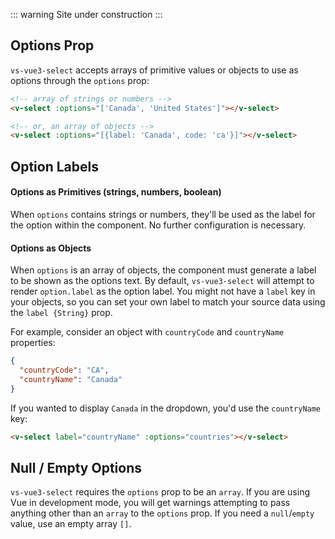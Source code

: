 ::: warning
Site under construction
:::

## Options Prop

`vs-vue3-select` accepts arrays of primitive values or objects to use as options
through the `options` prop:

```html
<!-- array of strings or numbers -->
<v-select :options="['Canada', 'United States']"></v-select>
```

<v-select :options="['Canada', 'United States']"></v-select>

```html
<!-- or, an array of objects -->
<v-select :options="[{label: 'Canada', code: 'ca'}]"></v-select>
```

<v-select :options="[{label: 'Canada', code: 'ca'}]"></v-select>

## Option Labels

#### Options as Primitives (strings, numbers, boolean)

When `options` contains strings or numbers, they'll be used as the label for the
option within the component. No further configuration is necessary.

#### Options as Objects

When `options` is an array of objects, the component must generate a label to be
shown as the options text. By default, `vs-vue3-select` will attempt to render
`option.label` as the option label. You might not have a `label` key in your
objects, so you can set your own label to match your source data using the
`label {String}` prop.

For example, consider an object with `countryCode` and `countryName` properties:

```json
{
  "countryCode": "CA",
  "countryName": "Canada"
}
```

If you wanted to display `Canada` in the dropdown, you'd use the `countryName`
key:

```html
<v-select label="countryName" :options="countries"></v-select>
```

<country-select />

## Null / Empty Options

`vs-vue3-select` requires the `options` prop to be an `array`. If you are using Vue
in development mode, you will get warnings attempting to pass anything other
than an `array` to the `options` prop. If you need a `null`/`empty` value, use
an empty array `[]`.

